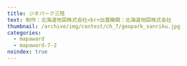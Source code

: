 ```yaml
---
title: ジオパーク三陸
text: 制作：北海道地図株式会社<br>出展機関：北海道地図株式会社
thumbnail: /archive/img/contest/ch_7/geopark_sanriku.jpg
categories:
  - mapaward
  - mapaward-7-2
noindex: true
---
```

